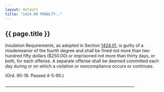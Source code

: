 ```yaml
---
layout: default 
title: "1424.99 PENALTY.."
---
```


{{ page.title }}
----------------
Insulation Requirements, as adopted in Section [1424.01](56ddc479.html),
is guilty of a misdemeanor of the fourth degree and shall be fined not
more than two hundred fifty dollars (\$250.00) or imprisoned not more
than thirty days, or both, for each offense. A separate offense shall be
deemed committed each day during or on which a violation or
noncompliance occurs or continues.

(Ord. 90-18. Passed 4-5-90.)

\_\_\_\_\_\_\_\_\_\_\_\_\_\_\_\_\_\_\_\_\_\_\_\_\_\_\_\_\_\_\_\_\_\_\_\_\_\_\_\_\_\_\_\_\_\_\_\_\_\_\_\_\_\_\_\_\_\_\_\_\_\_\_\_\_\_
